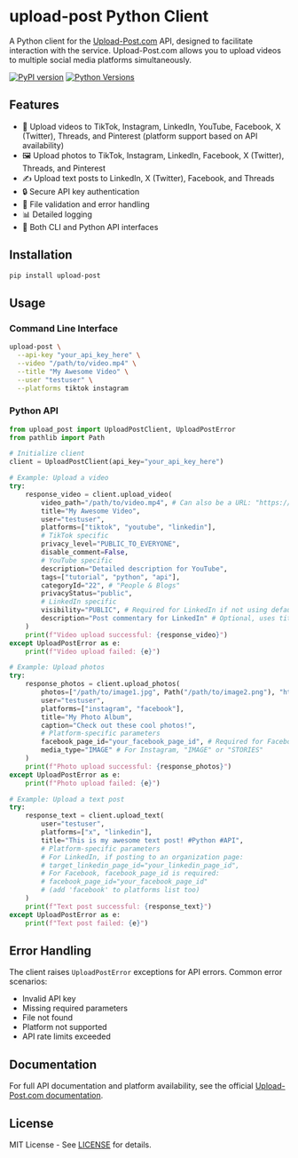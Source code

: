 # upload-post Python Client

A Python client for the [Upload-Post.com](https://www.upload-post.com/) API, designed to facilitate interaction with the service. Upload-Post.com allows you to upload videos to multiple social media platforms simultaneously.

[![PyPI version](https://img.shields.io/pypi/v/upload-post.svg)](https://pypi.org/project/upload-post/)
[![Python Versions](https://img.shields.io/pypi/pyversions/upload-post.svg)](https://pypi.org/project/upload-post/)

## Features

- 🚀 Upload videos to TikTok, Instagram, LinkedIn, YouTube, Facebook, X (Twitter), Threads, and Pinterest (platform support based on API availability)
- 🖼️ Upload photos to TikTok, Instagram, LinkedIn, Facebook, X (Twitter), Threads, and Pinterest
- ✍️ Upload text posts to LinkedIn, X (Twitter), Facebook, and Threads
- 🔒 Secure API key authentication
- 📁 File validation and error handling
- 📊 Detailed logging
- 🤖 Both CLI and Python API interfaces

## Installation

```bash
pip install upload-post
```

## Usage

### Command Line Interface

```bash
upload-post \
  --api-key "your_api_key_here" \
  --video "/path/to/video.mp4" \
  --title "My Awesome Video" \
  --user "testuser" \
  --platforms tiktok instagram
```

### Python API

```python
from upload_post import UploadPostClient, UploadPostError
from pathlib import Path

# Initialize client
client = UploadPostClient(api_key="your_api_key_here")

# Example: Upload a video
try:
    response_video = client.upload_video(
        video_path="/path/to/video.mp4", # Can also be a URL: "https://example.com/video.mp4"
        title="My Awesome Video",
        user="testuser",
        platforms=["tiktok", "youtube", "linkedin"],
        # TikTok specific
        privacy_level="PUBLIC_TO_EVERYONE",
        disable_comment=False,
        # YouTube specific
        description="Detailed description for YouTube",
        tags=["tutorial", "python", "api"],
        categoryId="22", # "People & Blogs"
        privacyStatus="public",
        # LinkedIn specific
        visibility="PUBLIC", # Required for LinkedIn if not using default
        description="Post commentary for LinkedIn" # Optional, uses title if not set
    )
    print(f"Video upload successful: {response_video}")
except UploadPostError as e:
    print(f"Video upload failed: {e}")

# Example: Upload photos
try:
    response_photos = client.upload_photos(
        photos=["/path/to/image1.jpg", Path("/path/to/image2.png"), "https://example.com/photo3.jpg"],
        user="testuser",
        platforms=["instagram", "facebook"],
        title="My Photo Album",
        caption="Check out these cool photos!",
        # Platform-specific parameters
        facebook_page_id="your_facebook_page_id", # Required for Facebook
        media_type="IMAGE" # For Instagram, "IMAGE" or "STORIES"
    )
    print(f"Photo upload successful: {response_photos}")
except UploadPostError as e:
    print(f"Photo upload failed: {e}")

# Example: Upload a text post
try:
    response_text = client.upload_text(
        user="testuser",
        platforms=["x", "linkedin"],
        title="This is my awesome text post! #Python #API",
        # Platform-specific parameters
        # For LinkedIn, if posting to an organization page:
        # target_linkedin_page_id="your_linkedin_page_id",
        # For Facebook, facebook_page_id is required:
        # facebook_page_id="your_facebook_page_id" 
        # (add 'facebook' to platforms list too)
    )
    print(f"Text post successful: {response_text}")
except UploadPostError as e:
    print(f"Text post failed: {e}")
```

## Error Handling

The client raises `UploadPostError` exceptions for API errors. Common error scenarios:

- Invalid API key
- Missing required parameters
- File not found
- Platform not supported
- API rate limits exceeded

## Documentation

For full API documentation and platform availability, see the official [Upload-Post.com documentation](https://www.upload-post.com/).

## License

MIT License - See [LICENSE](LICENSE) for details.

